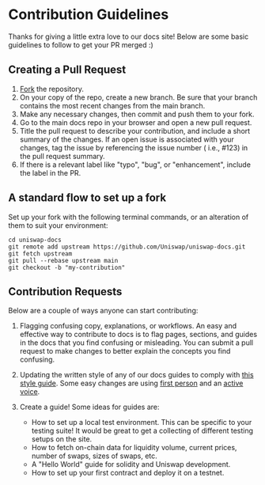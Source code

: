 # Contribution Guidelines

Thanks for giving a little extra love to our docs site! Below are some basic guidelines to follow to get your PR merged :)

## Creating a Pull Request

1. [Fork](https://docs.github.com/en/get-started/quickstart/fork-a-repo) the repository.
2. On your copy of the repo, create a new branch. Be sure that your branch contains the most recent changes from the main branch.
3. Make any necessary changes, then commit and push them to your fork.
4. Go to the main docs repo in your browser and open a new pull request.
5. Title the pull request to describe your contribution, and include a short summary of the changes. If an open issue is associated with your changes, tag the issue by referencing the issue number ( i.e., #123) in the pull request summary.
6. If there is a relevant label like "typo", "bug", or "enhancement", include the label in the PR.

## A standard flow to set up a fork

Set up your fork with the following terminal commands, or an alteration of them to suit your environment:

```
cd uniswap-docs
git remote add upstream https://github.com/Uniswap/uniswap-docs.git
git fetch upstream
git pull --rebase upstream main
git checkout -b "my-contribution"
```

## Contribution Requests

Below are a couple of ways anyone can start contributing:

1. Flagging confusing copy, explanations, or workflows.
   An easy and effective way to contribute to docs is to flag pages, sections, and guides in the docs that you find confusing or misleading. You can submit a pull request to make changes to better explain the concepts you find confusing.

2. Updating the written style of any of our docs guides to comply with [this style guide](https://developers.google.com/style/). Some easy changes are using [first person](https://developers.google.com/style/person) and an [active voice](https://developers.google.com/style/voice).

3. Create a guide! Some ideas for guides are:
   - How to set up a local test environment. This can be specific to your testing suite! It would be great to get a collecting of different testing setups on the site.
   - How to fetch on-chain data for liquidity volume, current prices, number of swaps, sizes of swaps, etc.
   - A "Hello World" guide for solidity and Uniswap development.
   - How to set up your first contract and deploy it on a testnet.
